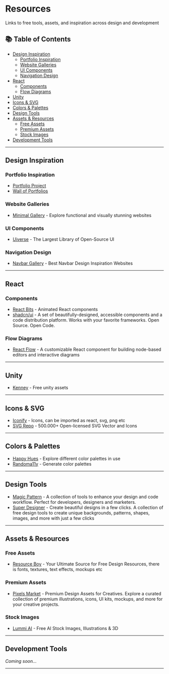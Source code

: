 # Resources

Links to free tools, assets, and inspiration across design and development

## 📚 Table of Contents

- [Design Inspiration](#design-inspiration)
  - [Portfolio Inspiration](#portfolio-inspiration)
  - [Website Galleries](#website-galleries)
  - [UI Components](#ui-components)
  - [Navigation Design](#navigation-design)
- [React](#react)
  - [Components](#components)
  - [Flow Diagrams](#flow-diagrams)
- [Unity](#unity)
- [Icons & SVG](#icons--svg)
- [Colors & Palettes](#colors--palettes)
- [Design Tools](#design-tools)
- [Assets & Resources](#assets--resources)
  - [Free Assets](#free-assets)
  - [Premium Assets](#premium-assets)
  - [Stock Images](#stock-images)
- [Development Tools](#development-tools)

---

## Design Inspiration

### Portfolio Inspiration

- [Portfolio Project](https://portfolioproject.io)
- [Wall of Portfolios](https://www.wallofportfolios.in)

### Website Galleries

- [Minimal Gallery](https://minimal.gallery) - Explore functional and visually stunning websites

### UI Components

- [Uiverse](https://uiverse.io) - The Largest Library of Open-Source UI

### Navigation Design

- [Navbar Gallery](https://www.navbar.gallery) - Best Navbar Design Inspiration Websites

---

## React

### Components

- [React Bits](https://reactbits.dev) - Animated React components
- [shadcn/ui](https://ui.shadcn.com) - A set of beautifully-designed, accessible components and a code distribution platform. Works with your favorite frameworks. Open Source. Open Code.

### Flow Diagrams

- [React Flow](https://reactflow.dev) - A customizable React component for building node-based editors and interactive diagrams

---

## Unity

- [Kenney](https://kenney.nl/assets) - Free unity assets

---

## Icons & SVG

- [Iconify](https://iconify.design) - Icons, can be imported as react, svg, png etc
- [SVG Repo](https://www.svgrepo.com) - 500.000+ Open-licensed SVG Vector and Icons

---

## Colors & Palettes

- [Happy Hues](https://www.happyhues.co) - Explore different color palettes in use
- [Randoma11y](https://randoma11y.com) - Generate color palettes

---

## Design Tools

- [Magic Pattern](https://www.magicpattern.design/tools) - A collection of tools to enhance your design and code workflow. Perfect for developers, designers and marketers.
- [Super Designer](https://superdesigner.co) - Create beautiful designs in a few clicks. A collection of free design tools to create unique backgrounds, patterns, shapes, images, and more with just a few clicks

---

## Assets & Resources

### Free Assets

- [Resource Boy](https://resourceboy.com) - Your Ultimate Source for Free Design Resources, there is fonts, textures, text effects, mockups etc

### Premium Assets

- [Pixels Market](https://pixels.market) - Premium Design Assets for Creatives. Explore a curated collection of premium illustrations, icons, UI kits, mockups, and more for your creative projects.

### Stock Images

- [Lummi AI](https://www.lummi.ai) - Free AI Stock Images, Illustrations & 3D

---

## Development Tools

_Coming soon..._

---
